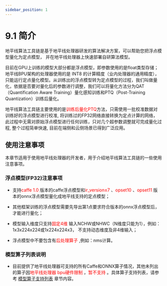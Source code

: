 ```yaml
---
sidebar_position: 1
---
```


# 9.1 简介

地平线算法工具链是基于地平线处理器研发的算法解决方案，可以帮助您把浮点模型量化为定点模型， 并在地平线处理器上快速部署自研算法模型。

目前在GPU上训练的模型大部分都是浮点模型，即参数使用的是float类型存储；地平线BPU架构的处理器使用的是  INT8   的计算精度（业内处理器的通用精度），只能运行定点量化模型。从训练出的浮点模型转为定点模型的过程，我们叫做量化，依据是否要对量化后的参数进行调整，我们可以将量化方法分为QAT（Quantification Aware Training）量化感知训练和PTQ（Post-Training Quantization）训练后量化。

地平线算法工具链主要使用的是<font color='Red'>训练后量化PTQ</font>方法，只需使用一批校准数据对训练好的浮点模型进行校准, 将训练过的FP32网络直接转换为定点计算的网络，此过程中无需对原始浮点模型进行任何训练，只对几个超参数调整就可完成量化过程, 整个过程简单快速, 目前在端侧和云侧场景已得到广泛应用。 
<!-- 有关训练后量化PTQ方案的详细信息请阅读 [训练后量化(PTQ)](./horizon_ai_toolchain_user_guide/ptq_user_guide/index.html#ptq) 章节内容。 -->


## 使用注意事项

本章节适用于使用地平线处理器的开发者，用于介绍地平线算法工具链的一些使用注意事项。

### 浮点模型(FP32)注意事项

-   支持<font color='Red'>caffe 1.0</font> 版本的caffe浮点模型和<font color='Red'>ir_version≤7</font> 、<font color='Red'>opset10</font> 、<font color='Red'>opset11</font> 版本的onnx浮点模型量化成地平线支持的定点模型；

-   其他框架训练的浮点模型需要先导出第1点要求符合版本的onnx浮点模型后，才能进行量化；

-   模型输入维度只支持<font color='Red'>固定4维</font> 输入NCHW或NHWC（N维度只能为1），例如：1x3x224x224或1x224x224x3， 不支持动态维度及非4维输入；

-   浮点模型中不要包含有<font color='Red'>后处理算子</font> ,例如：nms计算。

### 模型算子列表说明

-   目前提供了地平线处理器可支持的所有Caffe和ONNX算子情况，其他未列出的算子因<font color='Red'>地平线处理器 bpu硬件限制</font> ，<font color='Red'>暂不支持</font> 。具体算子支持列表，请参考 [模型算子支持列表](/toolchain_development/intermediate/supported_op_list) 章节内容。